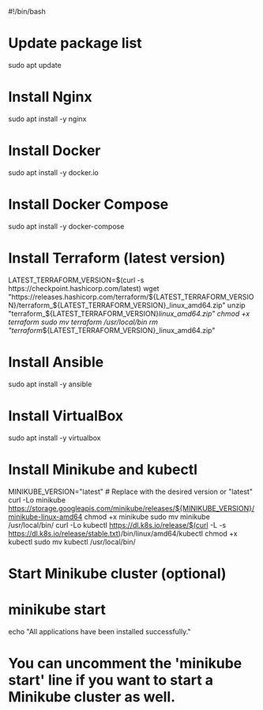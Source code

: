 #!/bin/bash

# Update package list
sudo apt update

# Install Nginx
sudo apt install -y nginx

# Install Docker
sudo apt install -y docker.io

# Install Docker Compose
sudo apt install -y docker-compose

# Install Terraform (latest version)
LATEST_TERRAFORM_VERSION=$(curl -s https://checkpoint.hashicorp.com/latest)
wget "https://releases.hashicorp.com/terraform/${LATEST_TERRAFORM_VERSION}/terraform_${LATEST_TERRAFORM_VERSION}_linux_amd64.zip"
unzip "terraform_${LATEST_TERRAFORM_VERSION}_linux_amd64.zip"
chmod +x terraform
sudo mv terraform /usr/local/bin
rm "terraform_${LATEST_TERRAFORM_VERSION}_linux_amd64.zip"

# Install Ansible
sudo apt install -y ansible

# Install VirtualBox
sudo apt install -y virtualbox

# Install Minikube and kubectl
MINIKUBE_VERSION="latest"  # Replace with the desired version or "latest"
curl -Lo minikube https://storage.googleapis.com/minikube/releases/${MINIKUBE_VERSION}/minikube-linux-amd64
chmod +x minikube
sudo mv minikube /usr/local/bin/
curl -Lo kubectl https://dl.k8s.io/release/$(curl -L -s https://dl.k8s.io/release/stable.txt)/bin/linux/amd64/kubectl
chmod +x kubectl
sudo mv kubectl /usr/local/bin/

# Start Minikube cluster (optional)
# minikube start

echo "All applications have been installed successfully."

# You can uncomment the 'minikube start' line if you want to start a Minikube cluster as well.
